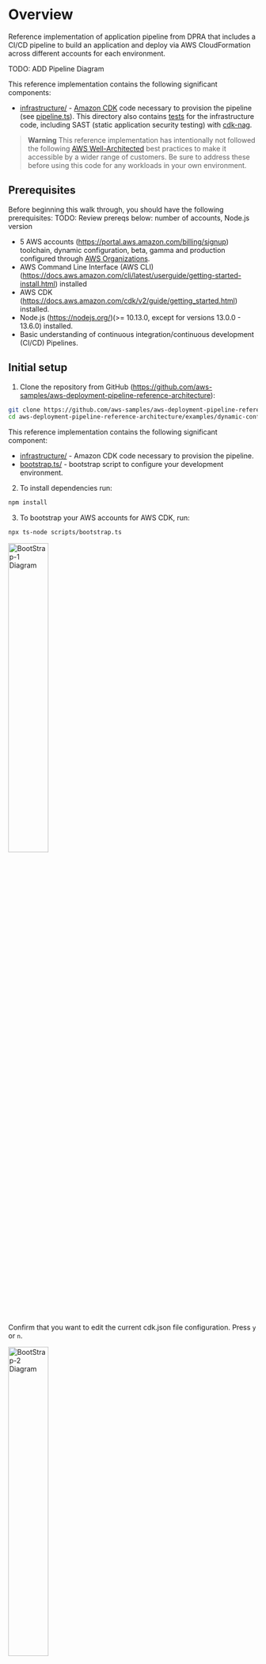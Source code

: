 # Overview

Reference implementation of application pipeline from DPRA that includes a CI/CD pipeline to build an application and deploy via AWS CloudFormation across different accounts for each environment.

TODO: ADD Pipeline Diagram


This reference implementation contains the following significant components:

* [infrastructure/](infrastructure) - [Amazon CDK](https://aws.amazon.com/cdk/) code necessary to provision the pipeline (see [pipeline.ts](infrastructure/src/pipeline-stack.ts)). This directory also contains [tests](infrastructure/test/) for the infrastructure code, including SAST (static application security testing) with [cdk-nag](https://github.com/cdklabs/cdk-nag).

> **Warning**
> This reference implementation has intentionally not followed the following [AWS Well-Architected](https://aws.amazon.com/architecture/well-architected/) best practices to make it accessible by a wider range of customers. Be sure to address these before using this code for any workloads in your own environment.


## Prerequisites

Before beginning this walk through, you should have the following prerequisites:
TODO: Review prereqs below: number of accounts, Node.js version
* 5 AWS accounts (https://portal.aws.amazon.com/billing/signup) toolchain, dynamic configuration, beta, gamma and production configured through [AWS Organizations](https://aws.amazon.com/organizations/).
* AWS Command Line Interface (AWS CLI) (https://docs.aws.amazon.com/cli/latest/userguide/getting-started-install.html) installed
* AWS CDK (https://docs.aws.amazon.com/cdk/v2/guide/getting_started.html) installed.
* Node.js (https://nodejs.org/)(>= 10.13.0, except for versions 13.0.0 - 13.6.0) installed.
* Basic understanding of continuous integration/continuous development (CI/CD) Pipelines.

## Initial setup

1. Clone the repository from GitHub (https://github.com/aws-samples/aws-deployment-pipeline-reference-architecture):

```bash
git clone https://github.com/aws-samples/aws-deployment-pipeline-reference-architecture.git
cd aws-deployment-pipeline-reference-architecture/examples/dynamic-configuration-cdk-codepipeline
```

This reference implementation contains the following significant component:

* [infrastructure/](https://github.com/aws-samples/aws-deployment-pipeline-reference-architecture/blob/main/examples/cdk-application-pipeline/infrastructure) - Amazon CDK code necessary to provision the pipeline.
* [bootstrap.ts/](https://github.com/aws-samples/aws-deployment-pipeline-reference-architecture/blob/main/examples/cdk-application-pipeline/scripts/bootstrap.ts) - bootstrap script to configure your development environment.

2. To install dependencies run:

```bash
npm install
```

3. To bootstrap your AWS accounts for AWS CDK, run:

```bash
npx ts-node scripts/bootstrap.ts
```
<img alt="BootStrap-1 Diagram" src="docs/01-edit-current-config.png" height="40%" width="40%"></img>

Confirm that you want to edit the current cdk.json file configuration. Press `y` or `n`.

<img alt="BootStrap-2 Diagram" src="docs/02-dynamic-config-account-number.png" height="40%" width="40%"></img>

Enter the account number where ([AWS AppConfig](https://docs.aws.amazon.com/appconfig/) will be used to store dynamic configurations.

<img alt="BootStrap-3 Diagram" src="docs/03-workload-env-names.png" height="40%" width="40%"></img>

Enter the names of the workload [environments](https://docs.aws.amazon.com/appconfig/latest/userguide/appconfig-creating-environment.html).

The following questions will be asked for each [environment](https://docs.aws.amazon.com/appconfig/latest/userguide/appconfig-creating-environment.html) from the previous step:

<img alt="BootStrap-4 Diagram" src="docs/04-org-path-alpha.png" height="40%" width="40%"></img>

TODO: Explain org paths.

<img alt="BootStrap-5 Diagram" src="docs/05-number-of-waves.png" height="40%" width="40%"></img>

Enter number of deployment waves that will be used for this environment.

<img alt="BootStrap-6 Diagram" src="docs/06-alpha-wave-name.png" height="40%" width="40%"></img>

Enter the name for the wave.

<img alt="BootStrap-7 Diagram" src="docs/07-select-regions.png" height="40%" width="40%"></img>

Select the regions where the wave will be deployed.

<img alt="BootStrap-8 Diagram" src="docs/08-view-updated-config.png" height="40%" width="40%"></img>

Confirm if you want to view the updated subection of cdk.json pertaining to this configuration.

<img alt="BootStrap-9 Diagram" src="docs/09-save-changes.png" height="40%" width="40%"></img>

Confirm you would like to save the changes made.

<img alt="BootStrap-10 Diagram" src="docs/10-generate-bootstrap-commands.png" height="40%" width="40%"></img>

Select if you would like to generate the bootstrap commands.

<img alt="BootStrap-11 Diagram" src="docs/11-select-toolchain-env.png" height="40%" width="40%"></img>

Select the toolchain profile to be used for the bootstrap commands.

TODO: Once bootstrap.ts script is fixed update the steps below:

4. Run the following commands to bootstrap toolchain environment, account id `111111111111`:

```bash
npx cdk bootstrap --profile toolchain aws://111111111111/us-east-1
```

![BootStrap-3 Diagram](docs/bootstrap-3.png)

5. Run the following commands to bootstrap beta environment, account id `222222222222`:

```bash
npx cdk bootstrap --profile beta --trust 111111111111 --cloudformation-execution-policies 'arn:aws:iam::aws:policy/AdministratorAccess' aws://222222222222/us-west-2
```

6. Run the following commands to bootstrap gamma environment, account id `333333333333`:

```bash
npx cdk bootstrap --profile gamma --trust 111111111111 --cloudformation-execution-policies \
 arn:aws:iam::aws:policy/AdministratorAccess aws://333333333333/us-west-2 aws://333333333333/us-east-1
```

7. Run the following commands to bootstrap production environment, account id `444444444444`:

```bash
npx cdk bootstrap --profile production --trust 111111111111 --cloudformation-execution-policies \
 arn:aws:iam::aws:policy/AdministratorAccess aws://444444444444/us-west-2 aws://444444444444/us-east-1 aws://444444444444/eu-central-1 aws://444444444444/eu-west-1 aws://444444444444/ap-south-1 aws://444444444444/ap-southeast-2
```

To learn more about the CDK boostrapping process, see: https://docs.aws.amazon.com/cdk/v2/guide/bootstrapping.html

## Pipeline Deploy

To deploy the pipeline to the toolchain AWS account run:

```bash
npx cdk deploy --profile toolchain --all --require-approval never
```

![Pipeline-1 Diagram](docs/pipeline-1.png)

Using AWS management console, login to `toolchain` account and click [AWS CodePipeline](https://us-east-1.console.aws.amazon.com/codesuite/codepipeline/home?region=us-east-1) to check the different stages of the pipeline.

![Fruit API Diagram](docs/fruit-api.png)

Here is the deployment to `Beta` environment.

![Beta-0 Diagram](docs/beta-0.png)

Here is the deployment to `Gamma` environment.

![Gamma-0 Diagram](docs/gamma-0.png)

Click the Review button to manually approve the *PromoteToProd.*

![Prod-0 Diagram](docs/prod-0.png)

Here is the deployment to `Prod-1` environment.

![Prod-1 Diagram](docs/prod-1.png)

Here is the deployment to `Prod-2` environment.

![Prod-2 Diagram](docs/prod-2.png)

Here is the application running in production in us-east-1 region.

![App Diagram](docs/app-1.png)

(OPTIONAL) If you'd like to make changes and deploy with the pipeline, you'll need to [setup Git for AWS CodeCommit](https://docs.aws.amazon.com/codecommit/latest/userguide/setting-up.html) and then clone the new CodeCommit repository:

```bash
git clone https://git-codecommit.us-west-2.amazonaws.com/v1/repos/fruit-api
```

To fix failed Trivy scans, see: https://www.mojohaus.org/versions/versions-maven-plugin/index.html or https://docs.npmjs.com/packages-and-modules

## Pipeline Teardown

The cleanup task will take these actions:

1. Destroy the CDK app using: `npx cdk --profile dpra-toolchain destroy --all`
2. Empty and remove the CDKToolkit S3 staging buckets in all environments
2. Empty and remove the CDKToolkit ECR repository in all environments
3. Delete the CDKToolkit stacks in all environments

```bash
./infrastructure/src/cleanup.ts
```

NOTE: account removal is left to the account owner.